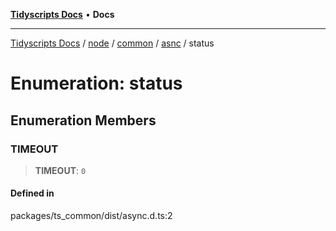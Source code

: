 [**Tidyscripts Docs**](../../../../../../../README.md) • **Docs**

***

[Tidyscripts Docs](../../../../../../../globals.md) / [node](../../../../../README.md) / [common](../../../README.md) / [asnc](../README.md) / status

# Enumeration: status

## Enumeration Members

### TIMEOUT

> **TIMEOUT**: `0`

#### Defined in

packages/ts\_common/dist/async.d.ts:2
